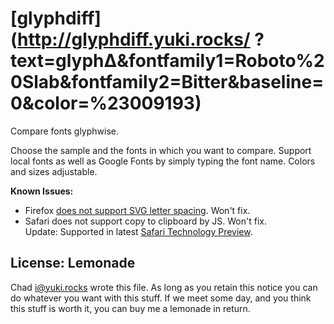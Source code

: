 # [glyphdiff](http://glyphdiff.yuki.rocks/ ?text=glyphΔ&fontfamily1=Roboto%20Slab&fontfamily2=Bitter&baseline=0&color=%23009193)

Compare fonts glyphwise.

Choose the sample and the fonts in which you want to compare. Support local
fonts as well as Google Fonts by simply typing the font name. Colors and sizes
adjustable.

**Known Issues:**

- Firefox [does not support SVG letter spacing](https://bugzilla.mozilla.org/show_bug.cgi?id=371787). Won't fix.
- Safari does not support copy to clipboard by JS. Won't fix.<br>Update: Supported in latest [Safari Technology Preview](https://developer.apple.com/safari/technology-preview/).

## License: Lemonade

Chad <i@yuki.rocks> wrote this file. As long as you retain this notice you can
do whatever you want with this stuff. If we meet some day, and you think this
stuff is worth it, you can buy me a lemonade in return.
